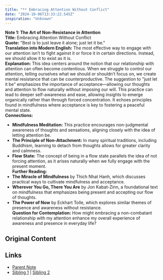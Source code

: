 ```yaml
---
title: "** Embracing Attention Without Conflict"
date: "2024-10-06T13:33:22.545Z"
inspiration: "Unknown"
---
```


  
**Note 1: The Art of Non-Resistance in Attention**  
**Title:** Embracing Attention Without Conflict  
**Quote:** "Best is to just leave it alone; just let it be."  
**Translation into Modern English:** The most effective way to engage with our attention isn’t to fight against it or force it in certain directions. Instead, we should allow it to exist as it is.  
**Explanation:** This idea centers around the notion that our relationship with attention can often become contentious. When we struggle to control our attention, telling ourselves what we should or shouldn’t focus on, we create mental resistance that can be counterproductive. The suggestion to "just let it be" emphasizes the importance of acceptance—allowing our thoughts and attention to flow naturally without imposing our will. This practice can lead to deeper self-awareness and ease, allowing insights to emerge organically rather than through forced concentration. It echoes principles found in mindfulness where acceptance is key to fostering a peaceful mental state.  
**Connections:**  
- **Mindfulness Meditation:** This practice encourages non-judgmental awareness of thoughts and sensations, aligning closely with the idea of letting attention be.  
- **The Principle of Non-Attachment:** In many spiritual traditions, including Buddhism, learning to detach from thoughts allows for greater clarity and calmness.  
- **Flow State:** The concept of being in a flow state parallels the idea of not forcing attention, as it arises naturally when we fully engage with the present moment.  
**Further Reading:**  
- **The Miracle of Mindfulness** by Thich Nhat Hanh, which discusses practical ways to cultivate mindfulness and acceptance.  
- **Wherever You Go, There You Are** by Jon Kabat-Zinn, a foundational text on mindfulness that emphasizes being present and accepting our flow of thoughts.  
- **The Power of Now** by Eckhart Tolle, which explores similar themes of presence and awareness without resistance.  
**Question for Contemplation:** How might embracing a non-combatant relationship with my attention enhance my overall experience of awareness and presence in everyday life?  


## Original Content



## Links

- [Parent Note](/parent-note.md)
- [Sibling 1](/zettel1.md) | [Sibling 2](/zettel2.md)
